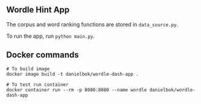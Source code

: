 Wordle Hint App
---------------

The corpus and word ranking functions are stored in `data_source.py`. 

To run the app, run `python main.py`.


## Docker commands

```shell
# To build image
docker image build -t danielbok/wordle-dash-app .

# To test run container
docker container run --rm -p 8080:8080 --name wordle danielbok/wordle-dash-app
```
